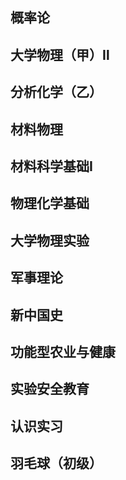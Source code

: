 ## 概率论

## 大学物理（甲）Ⅱ

## 分析化学（乙）

## 材料物理

## 材料科学基础Ⅰ

## 物理化学基础

## 大学物理实验

## 军事理论

## 新中国史

## 功能型农业与健康

## 实验安全教育

## 认识实习

## 羽毛球（初级）